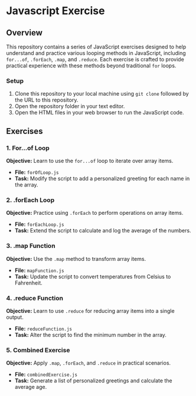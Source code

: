 # Javascript Exercise

## Overview
This repository contains a series of JavaScript exercises designed to help understand and practice various looping methods in JavaScript, including `for...of`, `.forEach`, `.map`, and `.reduce`. Each exercise is crafted to provide practical experience with these methods beyond traditional `for` loops.

### Setup
1. Clone this repository to your local machine using `git clone` followed by the URL to this repository.
2. Open the repository folder in your text editor.
3. Open the HTML files in your web browser to run the JavaScript code.

## Exercises

### 1. For...of Loop
**Objective:** Learn to use the `for...of` loop to iterate over array items.
- **File:** `forOfLoop.js`
- **Task:** Modify the script to add a personalized greeting for each name in the array.

### 2. .forEach Loop
**Objective:** Practice using `.forEach` to perform operations on array items.
- **File:** `forEachLoop.js`
- **Task:** Extend the script to calculate and log the average of the numbers.

### 3. .map Function
**Objective:** Use the `.map` method to transform array items.
- **File:** `mapFunction.js`
- **Task:** Update the script to convert temperatures from Celsius to Fahrenheit.

### 4. .reduce Function
**Objective:** Learn to use `.reduce` for reducing array items into a single output.
- **File:** `reduceFunction.js`
- **Task:** Alter the script to find the minimum number in the array.

### 5. Combined Exercise
**Objective:** Apply `.map`, `.forEach`, and `.reduce` in practical scenarios.
- **File:** `combinedExercise.js`
- **Task:** Generate a list of personalized greetings and calculate the average age.

